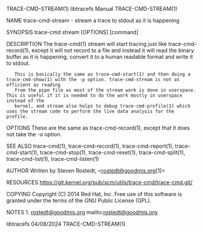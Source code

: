 TRACE-CMD-STREAM(1)						       libtracefs Manual						   TRACE-CMD-STREAM(1)

NAME
       trace-cmd-stream - stream a trace to stdout as it is happening

SYNOPSIS
       trace-cmd stream [OPTIONS] [command]

DESCRIPTION
       The trace-cmd(1) stream will start tracing just like trace-cmd-record(1), except it will not record to a file and instead it will read the binary
       buffer as it is happening, convert it to a human readable format and write it to stdout.

       This is basically the same as trace-cmd-start(1) and then doing a trace-cmd-show(1) with the -p option. trace-cmd-stream is not as efficient as reading
       from the pipe file as most of the stream work is done in userspace. This is useful if it is needed to do the work mostly in userspace instead of the
       kernel, and stream also helps to debug trace-cmd-profile(1) which uses the stream code to perform the live data analysis for the profile.

OPTIONS
	   These are the same as trace-cmd-record(1), except that it does not take
	   the *-o* option.

SEE ALSO
       trace-cmd(1), trace-cmd-record(1), trace-cmd-report(1), trace-cmd-start(1), trace-cmd-stop(1), trace-cmd-reset(1), trace-cmd-split(1),
       trace-cmd-list(1), trace-cmd-listen(1)

AUTHOR
       Written by Steven Rostedt, <rostedt@goodmis.org[1]>

RESOURCES
       https://git.kernel.org/pub/scm/utils/trace-cmd/trace-cmd.git/

COPYING
       Copyright (C) 2014 Red Hat, Inc. Free use of this software is granted under the terms of the GNU Public License (GPL).

NOTES
	1. rostedt@goodmis.org
	   mailto:rostedt@goodmis.org

libtracefs								  04/08/2024							   TRACE-CMD-STREAM(1)
